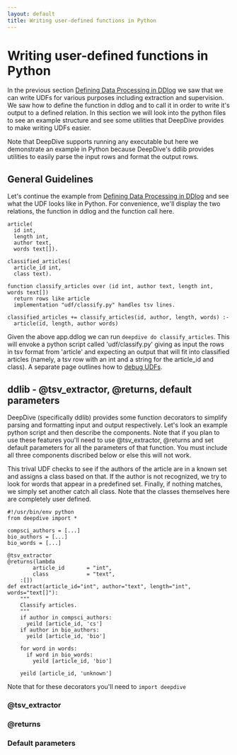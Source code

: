 ```yaml
---
layout: default
title: Writing user-defined functions in Python
---
```


# Writing user-defined functions in Python

In the previous section [Defining Data Processing in DDlog](writing-dataflow-ddlog.md) we saw that we can write UDFs for various purposes including extraction and supervision.  We saw how to define the function in ddlog and to call it in order to write it's output to a defined relation.  In this section we will look into the python files to see an example structure and see some utilities that DeepDive provides to make writing UDFs easier.  


Note that DeepDive supports running any executable but here we demonstrate an example in Python because DeepDive's ddlib provides utilities to easily parse the input rows and format the output rows.


## General Guidelines

Let's continue the example from [Defining Data Processing in DDlog](writing-dataflow-ddlog.md) and see what the UDF looks like in Python.  For convenience, we'll display the two relations, the function in ddlog and the function call here.

```
article(
  id int,
  length int,
  author text,
  words text[]).
  
classified_articles(
  article_id int,
  class text).
  
function classify_articles over (id int, author text, length int, words text[])
  return rows like article
  implementation "udf/classify.py" handles tsv lines.
  
classified_articles += classify_articles(id, author, length, words) :-
  article(id, length, author words)
```

Given the above app.ddlog we can run `deepdive do classify_articles`.  This will envoke a python script called 'udf/classify.py' giving as input the rows in tsv format from 'article' and expecting an output that will fit into classified articles (namely, a tsv row with an int and a string for the article_id and class).  A separate page outlines how to [debug UDFs](debugging-udf.md).  

## ddlib - @tsv_extractor, @returns, default parameters

DeepDive (specifically ddlib) provides some function decorators to simplify parsing and formatting input and output respectively.  Let's look an example python script and then describe the components.  Note that if you plan to use these features you'll need to use @tsv_extractor, @returns and set default parameters for all the parameters of that function.  You must include all three components discribed below or else this will not work.

This trival UDF checks to see if the authors of the article are in a known set and assigns a class based on that.  If the author is not recognized, we try to look for words that appear in a predefined set.  Finally, if nothing matches, we simply set another catch all class.  Note that the classes themselves here are completely user defined.

```
#!/usr/bin/env python
from deepdive import *

compsci_authors = [...]
bio_authors = [...]
bio_words = [...]

@tsv_extractor
@returns(lambda
        article_id       = "int",
        class            = "text", 
    :[])
def extract(article_id="int", author="text", length="int", words="text[]"):
    """
    Classify articles.
    """
    if author in compsci_authors:
      yeild [article_id, 'cs']
    if author in bio_authors:
      yeild [article_id, 'bio']

    for word in words:
      if word in bio_words:
        yeild [article_id, 'bio']
      
    yeild [article_id, 'unknown']
```

Note that for these decorators you'll need to `import deepdive`

### @tsv_extractor


### @returns


### Default parameters
